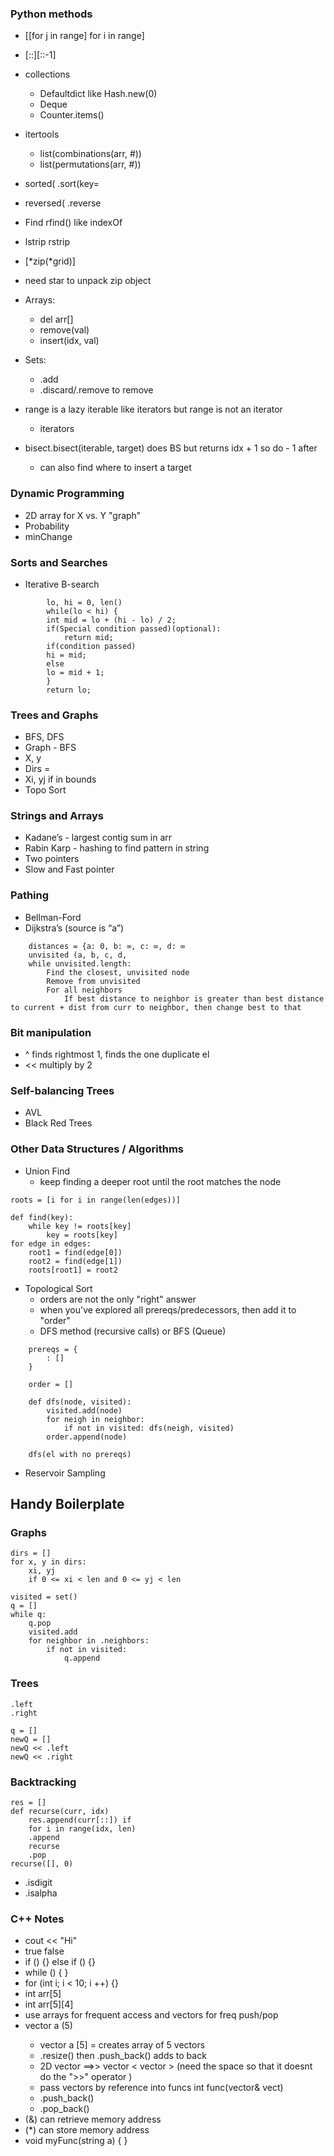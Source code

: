 ### Python methods
- [[for j in range] for i in range]
- [::][::-1]
- collections
  - Defaultdict		like Hash.new(0)
  - Deque
  - Counter.items()
- itertools
  - list(combinations(arr, #))
  - list(permutations(arr, #))
- sorted(    .sort(key=
- reversed(    .reverse
- Find 	rfind()  	like indexOf
- lstrip rstrip
- [*zip(*grid)]
- need star to unpack zip object
- Arrays: 
  - del arr[] 
  - remove(val) 
  - insert(idx, val)

- Sets: 
  - .add 
  - .discard/.remove to remove 
- range is a lazy iterable like iterators but range is not an iterator
  - iterators
- bisect.bisect(iterable, target) does BS but returns idx + 1 so do - 1 after
  - can also find where to insert a target

### Dynamic Programming
- 2D array for X vs. Y "graph"
- Probability
- minChange

### Sorts and Searches
- Iterative B-search
```
        lo, hi = 0, len() 
        while(lo < hi) {
        int mid = lo + (hi - lo) / 2;
        if(Special condition passed)(optional):
            return mid; 
        if(condition passed)
        hi = mid;
        else 
        lo = mid + 1;
        }
        return lo;
```
### Trees and Graphs
- BFS, DFS
- Graph - BFS
- X, y
- Dirs = 
- Xi, yj if in bounds
- Topo Sort

### Strings and Arrays
- Kadane’s - largest contig sum in arr
- Rabin Karp - hashing to find pattern in string
- Two pointers
- Slow and Fast pointer

### Pathing
- Bellman-Ford
- Dijkstra’s
(source is “a”)
```
    distances = {a: 0, b: ∞, c: ∞, d: ∞
    unvisited (a, b, c, d,
    while unvisited.length:
        Find the closest, unvisited node 
        Remove from unvisited
        For all neighbors
            If best distance to neighbor is greater than best distance to current + dist from curr to neighbor, then change best to that
```
### Bit manipulation
- ^ finds rightmost 1, finds the one duplicate el
- << multiply by 2


### Self-balancing Trees
- AVL
- Black Red Trees

### Other Data Structures / Algorithms
- Union Find
  - keep finding a deeper root until the root matches the node
```
roots = [i for i in range(len(edges))]

def find(key):
    while key != roots[key]
        key = roots[key]
for edge in edges:
    root1 = find(edge[0])
    root2 = find(edge[1])
    roots[root1] = root2
```
- Topological Sort
  - orders are not the only "right" answer
  - when you've explored all prereqs/predecessors, then add it to "order"
  - DFS method (recursive calls) or BFS (Queue)
```
    prereqs = {
        : []
    }

    order = []

    def dfs(node, visited):
        visited.add(node)
        for neigh in neighbor:
            if not in visited: dfs(neigh, visited)
        order.append(node)

    dfs(el with no prereqs)
```
- Reservoir Sampling

## Handy Boilerplate

### Graphs
```
dirs = []
for x, y in dirs:
    xi, yj
    if 0 <= xi < len and 0 <= yj < len
```
```
visited = set()
q = []
while q:
    q.pop
    visited.add
    for neighbor in .neighbors:
        if not in visited:
            q.append
```

### Trees
```
.left
.right

q = []
newQ = []
newQ << .left
newQ << .right
```

### Backtracking
```
res = []
def recurse(curr, idx)
    res.append(curr[::]) if
    for i in range(idx, len)
    .append
    recurse
    .pop
recurse([], 0)
```
- .isdigit
- .isalpha

### C++ Notes
- cout << "Hi"
- true false
- if () {} else if () {}
- while () { }
- for (int i; i < 10; i ++) {}
- int arr[5]
- int arr[5][4]
- use arrays for frequent access and vectors for freq push/pop
- vector <int> a (5) 
  - vector <int> a [5] = creates array of 5 vectors 
  - .resize() then .push_back() adds to back
  - 2D vector ==>> vector < vector <int> > (need the space so that it doesnt do the ">>" operator )
  - pass vectors by reference into funcs int func(vector<int>& vect)
  - .push_back()
  - .pop_back()
- (&) can retrieve memory address
- (*) can store memory address
- void myFunc(string a) { }